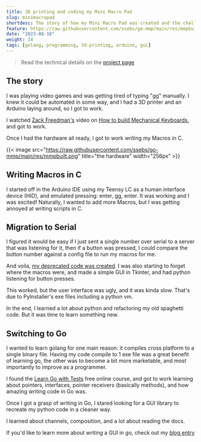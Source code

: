 ```yaml
---
title: 3D printing and coding my Mini Macro Pad
slug: minimacropad
shortdesc: The story of how my Mini Macro Pad was created and the challenges I faced along the way.
feature: https://raw.githubusercontent.com/ssebs/go-mmp/main/res/mmpbuilt.png
date: "2023-08-10"
weight: 24
tags: [golang, programming, 3d-printing, arduino, gui]
---
```


> Read the technical details on the [project page](/projects/go-mmp)

## The story
I was playing video games and was getting tired of typing "gg" manually. I knew it could be automated in some way, and I had a 3D printer and an Arduino laying around, so I got to work.

I watched [Zack Freedman's](https://www.youtube.com/@ZackFreedman) video on [How to build Mechanical Keyboards](https://www.youtube.com/watch?v=yYcNi9hKxDk), and got to work.

Once I had the hardware all ready, I got to work writing my Macros in C.

{{< image src="https://raw.githubusercontent.com/ssebs/go-mmp/main/res/mmpbuilt.png" title="the hardware" width="256px" >}}

## Writing Macros in C
I started off in the Arduino IDE using my Teensy LC as a human interface device (HID), and emulated pressing: enter, gg, enter. It was working and I was excited! Naturally, I wanted to add more Macros, but I was getting annoyed at writing scripts in C. 

## Migration to Serial
I figured it would be easy if I just sent a single number over serial to a server that was listening for it, then if a button was pressed, I could compare the button number against a config file to run my macros for me.

And voila, [my deprecated code was created](https://github.com/ssebs/MiniMacroPad/). I was also starting to forget where the macros were, and made a simple GUI in Tkinter, and had python listening for button presses.

This worked, but the user interface was ugly, and it was kinda slow. That's due to PyInstaller's exe files including a python vm.

In the end, I learned a lot about python and refactoring my old spaghetti code. But it was time to learn something new.

## Switching to Go
I wanted to learn golang for one main reason: it compiles cross platform to a single binary file. Having my code compile to 1 exe file was a great benefit of learning go, the other was to become a bit more marketable, and most importantly to improve as a programmer.

I found the [Learn Go with Tests](https://quii.gitbook.io/learn-go-with-tests) free online course, and got to work learning about pointers, interfaces, pointer receivers (basically methods), and how amazing writing code in Go was.

Once I got a grasp of writing in Go, I stared looking for a GUI library to recreate my python code in a cleaner way.

I learned about channels, composition, and a lot about reading the docs.

If you'd like to learn more about writing a GUI in go, check out my [blog entry](/blog/mmpguieditor/)
